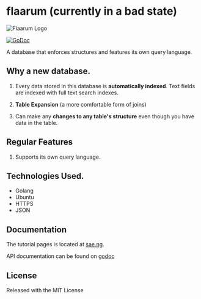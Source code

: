 # flaarum (currently in a bad state)

![Flaarum Logo](https://github.com/saenuma/flaarum/raw/master/flaarum-logo.png "Flaarum logo")

[![GoDoc](https://godoc.org/github.com/saenuma/flaarum?status.svg)](https://godoc.org/github.com/saenuma/flaarum)

A database that enforces structures and features its own query language.


## Why a new database.

1.	Every data stored in this database is **automatically indexed**. Text fields are indexed with full text search indexes.

2.	**Table Expansion** (a more comfortable form of joins)

3.	Can make any **changes to any table's structure** even though you have data in the table.


## Regular Features

1.  Supports its own query language.


## Technologies Used.

* Golang
* Ubuntu
* HTTPS
* JSON


## Documentation

The tutorial pages is located at [sae.ng](https://sae.ng/flaarumtuts/intro).

API documentation can be found on [godoc](https://pkg.go.dev/github.com/saenuma/flaarum)


## License

Released with the MIT License
